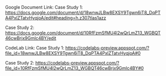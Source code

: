 Google Document Link:
Case Study 1:
https://docs.google.com/document/d/18wnwJLBw8EXSY9Tgwn6iT8_DqPTA4PxlZTatvHyqjoA/edit#heading=h.z307tlas1azz

Case Study 2:
https://docs.google.com/document/d/10RfFzmSfMU4l2wQrLmZ13_WGBQT46cwBrjx9Gmlc4BY/edit

CodeLab Link:
Case Study 1:
https://codelabs-preview.appspot.com/?file_id=18wnwJLBw8EXSY9Tgwn6iT8_DqPTA4PxlZTatvHyqjoA#0

Case Study 2:
https://codelabs-preview.appspot.com/?file_id=10RfFzmSfMU4l2wQrLmZ13_WGBQT46cwBrjx9Gmlc4BY#0